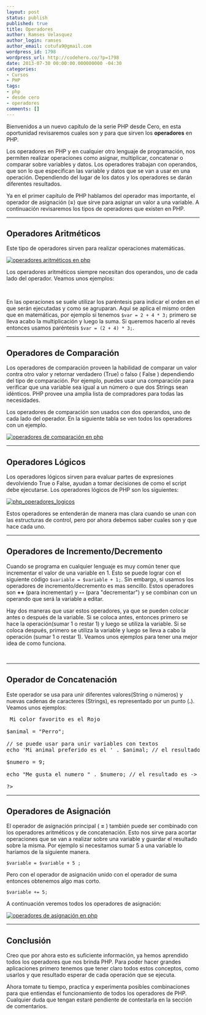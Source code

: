 ```yaml
---
layout: post
status: publish
published: true
title: Operadores
author: Ramses Velasquez
author_login: ramses
author_email: cotufa9@gmail.com
wordpress_id: 1798
wordpress_url: http://codehero.co/?p=1798
date: 2013-07-30 00:00:00.000000000 -04:30
categories:
- Cursos
- PHP
tags:
- php
- desde cero
- operadores
comments: []
---
```

<p>Bienvenidos a un nuevo capítulo de la serie PHP desde Cero, en esta oportunidad revisaremos cuales son y para que sirven los <strong>operadores</strong> en PHP.</p>

<p>Los operadores en PHP y en cualquier otro lenguaje de programación, nos permiten realizar operaciones como asignar, multiplicar, concatenar o comparar sobre variables y datos. Los operadores trabajan con operandos, que son lo que especifican las variable y datos que se van a usar en una operación. Dependiendo del lugar de los datos y los operadores se darán diferentes resultados.</p>

<p>Ya en el primer capítulo de PHP hablamos del operador mas importante, el operador de asignación (<strong>=</strong>) que sirve para asignar un valor a una variable. A continuación revisaremos los tipos de operadores que existen en PHP.</p>

<hr />

<h2>Operadores Aritméticos</h2>

<p>Este tipo de operadores sirven para realizar operaciones matemáticas.</p>

<p><a href="http://codehero.co/oc-content/uploads/2013/07/php_operadores_aritmeticos.png"><img src="http://codehero.co/oc-content/uploads/2013/07/php_operadores_aritmeticos.png" alt="operadores aritméticos en php" class="aligncenter size-full wp-image-1802" /></a></p>

<p>Los operadores aritméticos siempre necesitan dos operandos, uno de cada lado del operador. Veamos unos ejemplos:</p>

<pre><?php 
$num = 1 + 2; 
$num = 1 - 2; 
$num = 1 * 2; 
$num = 1 / 2; 
$num = 1 % 2; 
?>
</pre>

<p>En las operaciones se suele utilizar los paréntesis para indicar el orden en el que serán ejecutadas y como se agruparan. Aquí se aplica el mismo orden que en matemáticas, por ejemplo si tenemos <code>$var = 2 + 4 * 3;</code> primero se lleva acabo la multiplicación y luego la suma. Si queremos hacerlo al revés entonces usamos paréntesis <code>$var = (2 + 4) * 3;</code>.</p>

<hr />

<h2>Operadores de Comparación</h2>

<p>Los operadores de comparación proveen la habilidad de comparar un valor contra otro valor y retornar verdadero (True) o falso ( False ) dependiendo del tipo de comparación. Por ejemplo, puedes usar una comparación para verificar que una variable sea igual a un número o que dos Strings sean idénticos. PHP provee una amplia lista de compradores para todas las necesidades.</p>

<p>Los operadores de comparación son usados con dos operandos, uno de cada lado del operador. En la siguiente tabla se ven todos los operadores con un ejemplo.</p>

<p><a href="http://codehero.co/oc-content/uploads/2013/07/php_operadores_comparacion.png"><img src="http://codehero.co/oc-content/uploads/2013/07/php_operadores_comparacion.png" alt="operadores de comparación en php" class="aligncenter size-full wp-image-1803" /></a></p>

<hr />

<h2>Operadores Lógicos</h2>

<p>Los operadores lógicos sirven para evaluar partes de expresiones devolviendo True o False, ayudan a tomar decisiones de como el script debe ejecutarse. Los operadores lógicos de PHP son los siguientes:</p>

<p><a href="http://codehero.co/oc-content/uploads/2013/07/php_operadores_logicos.png"><img src="http://codehero.co/oc-content/uploads/2013/07/php_operadores_logicos.png" alt="php_operadores_logicos" class="aligncenter size-full wp-image-1805" /></a></p>

<p>Estos operadores se entenderán de manera mas clara cuando se unan con las estructuras de control, pero por ahora debemos saber cuales son y que hace cada uno.</p>

<hr />

<h2>Operadores de Incremento/Decremento</h2>

<p>Cuando se programa en cualquier lenguaje es muy común tener que incrementar el valor de una variable en 1. Esto se puede lograr con el siguiente código <code>$variable = $variable + 1;</code>. Sin embargo, si usamos los operadores de incremento/decremento es mas sencillo. Estos operadores son <strong>++</strong> (para incrementar) y <strong>--</strong> (para "decrementar") y se combinan con un operando que será la variable a editar.</p>

<p>Hay dos maneras que usar estos operadores, ya que se pueden colocar antes o después de la variable. Si se coloca antes, entonces primero se hace la operación(sumar 1 o restar 1) y luego se utiliza la variable. Si se coloca después, primero se utiliza la variable y luego se lleva a cabo la operación (sumar 1 o restar 1). Veamos unos ejemplos para tener una mejor idea de como funciona.</p>

<pre><?php 
$variable1 = 10;
$variable2 = 10;
$variable3 = 10;
$variable4 = 10;
echo $variable1 ++ ; // Esto imprimida 10 y luego incrementara la variable en uno 
echo $variable1;
echo $variable2 --; // Esto imprimida 10 y luego restara 1 a la variable
echo $variable2;
echo ++ $variable3; // Aquí se incrementa 1 primero y luego se imprime. Por lo tanto se imprime 11
echo $variable3;
echo -- $variable4;// Se resta primero 1 y luego se imprime, el resultado será 9;
echo $variable4;
?>
</pre>

<hr />

<h2>Operador de Concatenación</h2>

<p>Este operador se usa para unir diferentes valores(String o números) y nuevas cadenas de caracteres (Strings), es representado por un punto (<strong>.</strong>). Veamos unos ejemplos:</p>

<pre><?php 

echo 'Mi color favorito es el '  . 'Rojo'; // el resultado es -> Mi color favorito es el Rojo

$animal = "Perro";

// se puede usar para unir variables con textos 
echo 'Mi animal preferido es el ' . $animal; // el resultado es -> Mi animal preferido es el Perro

$numero = 9;

echo "Me gusta el numero " . $numero; // el resultado es -> Me gusta el numero 9

?>
</pre>

<hr />

<h2>Operadores de Asignación</h2>

<p>El operador de asignación principal ( <strong>=</strong> ) también puede ser combinado con los operadores aritméticos y de concatenación. Esto nos sirve para acortar operaciones que se van a realizar sobre una variable y guardar el resultado sobre la misma. Por ejemplo si necesitamos sumar 5 a una variable lo haríamos de la siguiente manera.</p>

<p><code>$variable = $variable + 5 ;</code></p>

<p>Pero con el operador de asignación unido con el operador de suma entonces obtenemos algo mas corto.</p>

<p><code>$variable += 5;</code></p>

<p>A continuación veremos todos los operadores de asignación:</p>

<p><a href="http://codehero.co/oc-content/uploads/2013/07/php_operadores_asignacion.png"><img src="http://codehero.co/oc-content/uploads/2013/07/php_operadores_asignacion.png" alt="operadores de asignación en php" class="aligncenter size-full wp-image-1804" /></a></p>

<hr />

<h2>Conclusión</h2>

<p>Creo que por ahora esto es suficiente información, ya hemos aprendido todos los operadores que nos brinda PHP. Para poder hacer grandes aplicaciones primero tenemos que tener claro todos estos conceptos, como usarlos y que resultado esperar de cada operación que se ejecuta.</p>

<p>Ahora tomate tu tiempo, practica y experimenta posibles combinaciones para que entiendas el funcionamiento de todos los operadores de PHP. Cualquier duda que tengan estaré pendiente de contestarla en la sección de comentarios.</p>

